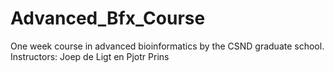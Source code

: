 # Advanced_Bfx_Course

One week course in advanced bioinformatics by the CSND graduate school.
Instructors: Joep de Ligt en Pjotr Prins
